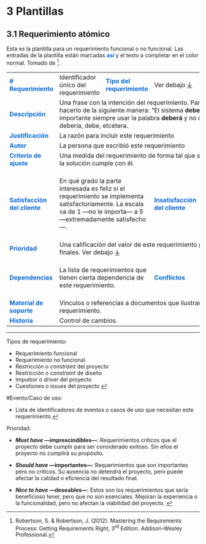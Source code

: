 # 3 Plantillas

## 3.1 Requerimiento atómico

Esta es la plantilla para un requerimiento funcional o no funcional. Las entradas
de la plantilla están marcadas <span style="color:#0969DA;font-weight: bold;">así</span>
y el texto a completar en el color normal. Tomado de [^1].

<table>
    <tr>
        <td td style="color:#0969DA">
            <b># Requerimiento</b>
        </td>
        <td>
            Identificador único del requerimiento
        </td>
        <td style="color:#0969DA">
            <b>Tipo del requerimiento</b>
        </td>
        <td>
            Ver debajo <span id="back_ref_1"><a href="#ref_1">↓</a></span>
        </td>
        <td td style="color:#0969DA">
            <b># Evento/Caso de uso</b>
        </td>
        <td>
            Ver debajo <span id="back_ref_2"><a href="#ref_2">↓</a></span>
        </td>
    </tr>
    <tr>
        <td td style="color:#0969DA">
            <b>Descripción</b>
        </td>
        <td colspan="5">
            Una frase con la intención del requerimiento. Para ser consistente,
            hacerlo de la siguiente manera: "El sistema <strong>deberá <i>verbo</i></strong>...".
            Es importante siempre usar la palabra <strong>deberá</strong> y no
            otras como podrá, debería, debe, etcétera.
        </td>
    </tr>
    <tr>
        <td td style="color:#0969DA">
            <b>Justificación</b>
        </td>
        <td colspan="5">
            La razón para incluir este requerimiento
        </td>
    </tr>
    <tr>
        <td td style="color:#0969DA">
            <b>Autor</b>
        </td>
        <td colspan="5">
            La persona que escribió este requerimiento
        </td>
    </tr>
    <tr>
        <td td style="color:#0969DA">
            <b>Criterio de ajuste</b>
            <!-- @abadiejosse, definir si lo llamamos así o criterio de aceptación que es más común -->
        </td>
        <td colspan="5">
            Una medida del requerimiento de forma tal que sea posible probar que
            la solución cumple con él.
        </td>
    </tr>
    <tr>
        <td td style="color:#0969DA">
            <b>Satisfacción del cliente</b>
        </td>
        <td colspan="2">
            En qué grado la parte interesada es feliz si el requerimiento se implementa
            satisfactoriamente. La escala va de 1 —no le importa— a 5 —extremadamente
            satisfecho—.
        </td>
        <td td style="color:#0969DA">
            <b>Insatisfacción del cliente</b>
        </td>
        <td colspan="2">
            En qué medida la parte interesada es infeliz si el requerimiento no
            es parte del producto final. La escala va de 1 —no le importa— a 5
            —extremadamente disgustado—.
        </td>
    </tr>
    <tr>
        <td td style="color:#0969DA">
            <b>Prioridad</b>
        </td>
        <td colspan="5">
            Una calificación del valor de este requerimiento para los usuarios
            finales. Ver debajo <span id="back_ref_3"><a href="#ref_3">↓</a>
            </span>
        </td>
    </tr>
    <tr>
        <td td style="color:#0969DA">
            <b>Dependencias</b>
        </td>
        <td colspan="2">
            La lista de requerimientos que tienen cierta dependencia de este
            requerimiento.
        </td>
        <td td style="color:#0969DA">
            <b>Conflictos</b>
        </td>
        <td colspan="2">
            Otros requerimientos que no podrían implementarse si se implementa
            este requerimiento.
        </td>
    </tr>
    <tr>
        <td td style="color:#0969DA">
            <b>Material de soporte</b>
        </td>
        <td colspan="5">
            Vínculos o referencias a documentos que ilustran y explican este
            requerimiento.
        </td>
    </tr>
    <tr>
        <td td style="color:#0969DA">
            <b>Historia</b>
        </td>
        <td colspan="5">
            Control de cambios.
        </td>
    </tr>
</table>

-----
<span id="ref_1">Tipos de requerimiento</span>:

* Requerimiento funcional
* Requerimiento no funcional
* Restricción o *constraint* del proyecto
* Restricción o *constraint* de diseño
* Impulsor o *driver* del proyecto
* Cuestiones o *issues* del proyecto <a href="#back_ref_1" title="Volver...">↩︎</a>

<span id="ref_2">#Evento/Caso de uso</span>:

* Lista de identificadores de eventos o casos de uso que necesitan
este requerimiento.<a href="#back_ref_2" title="Volver...">↩︎</a>

<span id="ref_3">Prioridad</span>:

* ***Must have* —imprescindibles—**: Requerimientos críticos que el proyecto
  debe cumplir para ser considerado exitoso. Sin ellos el proyecto no cumplirá
  su propósito.

* ***Should have* —importantes—**: Requerimientos que son importantes pero no
  críticos. Su ausencia no detendrá el proyecto, pero puede afectar la calidad o
  eficiencia del resultado final.

* ***Nice to have* —deseables—**: Estos son los requerimientos que sería
  beneficioso tener, pero que no son esenciales. Mejoran la experiencia o la
  funcionalidad, pero no afectan la viabilidad del proyecto.
  <a href="#back_ref_3" title="Volver...">↩︎</a>

[^1]: Robertson, S. & Robertson, J. (2012). Mastering the Requirements Process:
Getting Requirements Right, 3<sup>rd</sup> Edition. Addison-Wesley Professional.
